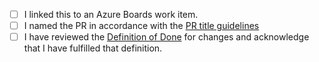 - [ ] I linked this to an Azure Boards work item.
- [ ] I named the PR in accordance with the [PR title guidelines](https://teamvalvoline.sharepoint.com/sites/VIOC/_layouts/OneNote.aspx?id=%2Fsites%2FVIOC%2FShared%20Documents%2FGeneral%2FTeams%20OneNote&wd=target%28Style%20Guides.one%7C2413B7C0-D7AF-44D6-BEF8-E6A8E5187974%2FPull%20Request%20title%20Guidelines%7C2C3325CC-D2BF-48C4-98F4-E1F5CDE71FDB%2F%29)
- [ ] I have reviewed the [Definition of Done](https://teamvalvoline.sharepoint.com/sites/VIOC/_layouts/OneNote.aspx?id=%2Fsites%2FVIOC%2FShared%20Documents%2FGeneral%2FTeams%20OneNote&wd=target%28Style%20Guides.one%7C2413B7C0-D7AF-44D6-BEF8-E6A8E5187974%2FDefinition%20of%20Done%7C33C83DA6-12F1-4735-BDAC-796BE9CCA9BE%2F%29) for changes and acknowledge that I have fulfilled that definition.
